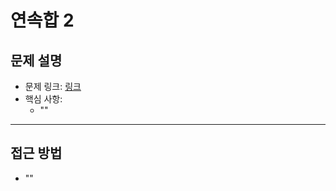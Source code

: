 # 연속합 2

## 문제 설명
- 문제 링크: [링크](https://www.acmicpc.net/problem/13398)
- 핵심 사항:
  - ""
---

## 접근 방법
- ""